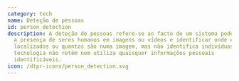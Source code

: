 ```yaml
---
category: tech
name: Deteção de pessoas
id: person_detection
description: A deteção de pessoas refere-se ao facto de um sistema poder detetar
  a presença de seres humanos em imagens ou vídeos e identificar onde estão
  localizados ou quantos são numa imagem, mas não identifica indivíduos. A
  tecnologia não retém nem utiliza quaisquer informações pessoais
  identificáveis.
icon: /dtpr-icons/person_detection.svg
---
```

